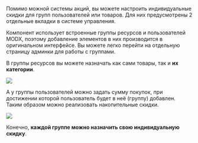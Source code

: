 Помимо можной системы акций, вы можете настроить индивидуальные скидки для групп пользователей или товаров. Для них предусмотрены 2 отдельные вкладки в системе управления.

Компонент использует встроенные группы ресурсов и пользователей MODX, поэтому добавление элементов в них производится в оригинальном интерфейсе. Вы можете легко перейти на отдельную страницу админки для работы с группами.

В группы ресурсов вы можете назначать как сами товары, так и **их категории**.

[![](https://file.modx.pro/files/2/0/9/209c5e2caf0f178df43b35d8000c7deas.jpg)](https://file.modx.pro/files/2/0/9/209c5e2caf0f178df43b35d8000c7dea.png)

А у группы пользователей можно задать сумму покупок, при достижении которой пользователь будет в неё (группу) добавлен. Таким образом можно реализовать накопительные скидки.

[![](https://file.modx.pro/files/e/f/d/efd0216a0e4a11fa028d6790c46bbad6s.jpg)](https://file.modx.pro/files/e/f/d/efd0216a0e4a11fa028d6790c46bbad6.png)

Конечно, **каждой группе можно назначить свою индивидуальную скидку**.
